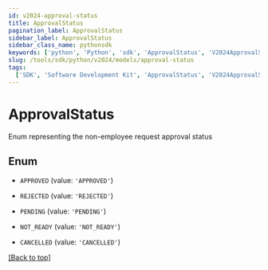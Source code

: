 ```yaml
---
id: v2024-approval-status
title: ApprovalStatus
pagination_label: ApprovalStatus
sidebar_label: ApprovalStatus
sidebar_class_name: pythonsdk
keywords: ['python', 'Python', 'sdk', 'ApprovalStatus', 'V2024ApprovalStatus']
slug: /tools/sdk/python/v2024/models/approval-status
tags:
  ['SDK', 'Software Development Kit', 'ApprovalStatus', 'V2024ApprovalStatus']
---
```


# ApprovalStatus

Enum representing the non-employee request approval status

## Enum

- `APPROVED` (value: `'APPROVED'`)

- `REJECTED` (value: `'REJECTED'`)

- `PENDING` (value: `'PENDING'`)

- `NOT_READY` (value: `'NOT_READY'`)

- `CANCELLED` (value: `'CANCELLED'`)

[[Back to top]](#)
